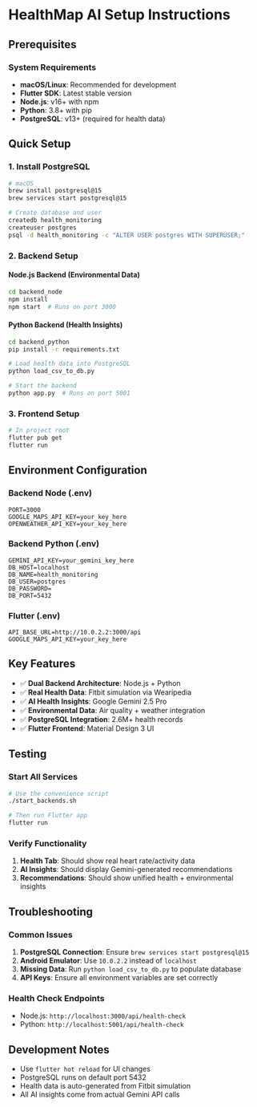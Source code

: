 # HealthMap AI Setup Instructions

## Prerequisites

### System Requirements
- **macOS/Linux**: Recommended for development
- **Flutter SDK**: Latest stable version
- **Node.js**: v16+ with npm
- **Python**: 3.8+ with pip
- **PostgreSQL**: v13+ (required for health data)

## Quick Setup

### 1. Install PostgreSQL
```bash
# macOS
brew install postgresql@15
brew services start postgresql@15

# Create database and user
createdb health_monitoring
createuser postgres
psql -d health_monitoring -c "ALTER USER postgres WITH SUPERUSER;"
```

### 2. Backend Setup

#### Node.js Backend (Environmental Data)
```bash
cd backend_node
npm install
npm start  # Runs on port 3000
```

#### Python Backend (Health Insights)
```bash
cd backend_python
pip install -r requirements.txt

# Load health data into PostgreSQL
python load_csv_to_db.py

# Start the backend
python app.py  # Runs on port 5001
```

### 3. Frontend Setup
```bash
# In project root
flutter pub get
flutter run
```

## Environment Configuration

### Backend Node (.env)
```env
PORT=3000
GOOGLE_MAPS_API_KEY=your_key_here
OPENWEATHER_API_KEY=your_key_here
```

### Backend Python (.env)
```env
GEMINI_API_KEY=your_gemini_key_here
DB_HOST=localhost
DB_NAME=health_monitoring
DB_USER=postgres
DB_PASSWORD=
DB_PORT=5432
```

### Flutter (.env)
```env
API_BASE_URL=http://10.0.2.2:3000/api
GOOGLE_MAPS_API_KEY=your_key_here
```

## Key Features

- ✅ **Dual Backend Architecture**: Node.js + Python
- ✅ **Real Health Data**: Fitbit simulation via Wearipedia
- ✅ **AI Health Insights**: Google Gemini 2.5 Pro
- ✅ **Environmental Data**: Air quality + weather integration
- ✅ **PostgreSQL Integration**: 2.6M+ health records
- ✅ **Flutter Frontend**: Material Design 3 UI

## Testing

### Start All Services
```bash
# Use the convenience script
./start_backends.sh

# Then run Flutter app
flutter run
```

### Verify Functionality
1. **Health Tab**: Should show real heart rate/activity data
2. **AI Insights**: Should display Gemini-generated recommendations
3. **Recommendations**: Should show unified health + environmental insights

## Troubleshooting

### Common Issues
1. **PostgreSQL Connection**: Ensure `brew services start postgresql@15`
2. **Android Emulator**: Use `10.0.2.2` instead of `localhost`
3. **Missing Data**: Run `python load_csv_to_db.py` to populate database
4. **API Keys**: Ensure all environment variables are set correctly

### Health Check Endpoints
- Node.js: `http://localhost:3000/api/health-check`
- Python: `http://localhost:5001/api/health-check`

## Development Notes

- Use `flutter hot reload` for UI changes
- PostgreSQL runs on default port 5432
- Health data is auto-generated from Fitbit simulation
- All AI insights come from actual Gemini API calls